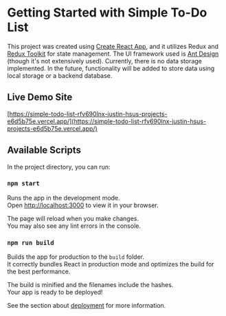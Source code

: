 # Getting Started with Simple To-Do List

This project was created using [Create React App](https://create-react-app.dev/), and it utilizes Redux and [Redux Toolkit](https://redux-toolkit.js.org/) for state management. The UI framework used is [Ant Design](https://ant.design/) (though it's not extensively used). Currently, there is no data storage implemented. In the future, functionality will be added to store data using local storage or a backend database.

## Live Demo Site

[https://simple-todo-list-rfv690lnx-justin-hsus-projects-e6d5b75e.vercel.app/](https://simple-todo-list-rfv690lnx-justin-hsus-projects-e6d5b75e.vercel.app/)

## Available Scripts

In the project directory, you can run:

### `npm start`

Runs the app in the development mode.\
Open [http://localhost:3000](http://localhost:3000) to view it in your browser.

The page will reload when you make changes.\
You may also see any lint errors in the console.

### `npm run build`

Builds the app for production to the `build` folder.\
It correctly bundles React in production mode and optimizes the build for the best performance.

The build is minified and the filenames include the hashes.\
Your app is ready to be deployed!

See the section about [deployment](https://facebook.github.io/create-react-app/docs/deployment) for more information.
